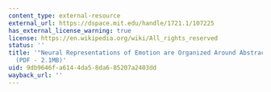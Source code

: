 ```yaml
---
content_type: external-resource
external_url: https://dspace.mit.edu/handle/1721.1/107225
has_external_license_warning: true
license: https://en.wikipedia.org/wiki/All_rights_reserved
status: ''
title: '"Neural Representations of Emotion are Organized Around Abstract Event Features."
  (PDF - 2.1MB)'
uid: 9db9646f-a614-4da5-8da6-85207a2403dd
wayback_url: ''
---
```

